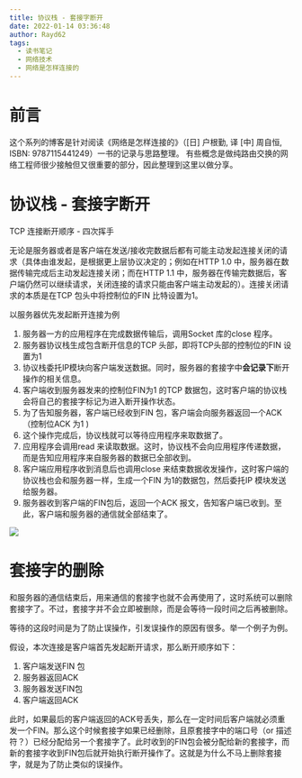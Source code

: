 ```yaml
---
title: 协议栈 - 套接字断开
date: 2022-01-14 03:36:48
author: Rayd62
tags:
  - 读书笔记
  - 网络技术
  - 网络是怎样连接的
---
```

# 前言
这个系列的博客是针对阅读《网络是怎样连接的》（[日] 户根勤, 译 [中] 周自恒, ISBN: 9787115441249）一书的记录与思路整理。
有些概念是做纯路由交换的网络工程师很少接触但又很重要的部分，因此整理到这里以做分享。

<!-- more -->

# 协议栈 - 套接字断开

TCP 连接断开顺序 - 四次挥手

无论是服务器或者是客户端在发送/接收完数据后都有可能主动发起连接关闭的请求（具体由谁发起，是根据更上层协议决定的；例如在HTTP 1.0 中，服务器在数据传输完成后主动发起连接关闭；而在HTTP 1.1 中，服务器在传输完数据后，客户端仍然可以继续请求，关闭连接的请求只能由客户端主动发起的）。连接关闭请求的本质是在TCP 包头中将控制位的FIN 比特设置为1。

以服务器优先发起断开连接为例

1. 服务器一方的应用程序在完成数据传输后，调用Socket 库的close 程序。
2. 服务器协议栈生成包含断开信息的TCP 头部，即将TCP头部的控制位的FIN 设置为1
3. 协议栈委托IP模块向客户端发送数据。同时，服务器的套接字中**会记录下**断开操作的相关信息。
4. 客户端收到服务器发来的控制位FIN为1 的TCP 数据包，这时客户端的协议栈会将自己的套接字标记为进入断开操作状态。
5. 为了告知服务器，客户端已经收到FIN 包，客户端会向服务器返回一个ACK（控制位ACK 为1 )
6. 这个操作完成后，协议栈就可以等待应用程序来取数据了。
7. 应用程序会调用read 来读取数据。这时，协议栈不会向应用程序传递数据，而是告知应用程序来自服务器的数据已全部收到。
8. 客户端应用程序收到消息后也调用close 来结束数据收发操作，这时客户端的协议栈也会和服务器一样，生成一个FIN 为1的数据包，然后委托IP 模块发送给服务器。
9. 服务器收到客户端的FIN包后，返回一个ACK 报文，告知客户端已收到。至此，客户端和服务器的通信就全部结束了。

![](https://cdn.jsdelivr.net/gh/rayd62/blog_images/套接字删除/image.png)

# 套接字的删除

和服务器的通信结束后，用来通信的套接字也就不会再使用了，这时系统可以删除套接字了。不过，套接字并不会立即被删除，而是会等待一段时间之后再被删除。

等待的这段时间是为了防止误操作，引发误操作的原因有很多。举一个例子为例。

假设，本次连接是客户端首先发起断开请求，那么断开顺序如下：

1. 客户端发送FIN 包
2. 服务器返回ACK
3. 服务器发送FIN包
4. 客户端返回ACK

此时，如果最后的客户端返回的ACK号丢失，那么在一定时间后客户端就必须重发一个FIN。那么这个时候套接字如果已经删除，且原套接字中的端口号（or 描述符？）已经分配给另一个套接字了。此时收到的FIN包会被分配给新的套接字，而新的套接字收到FIN包后就开始执行断开操作了。这就是为什么不马上删除套接字，就是为了防止类似的误操作。

